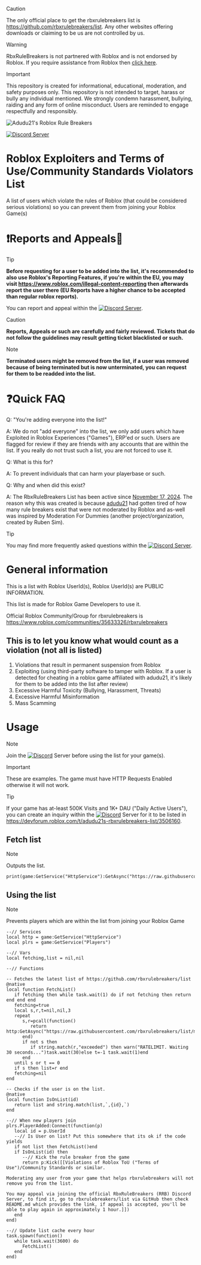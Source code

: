 > [!CAUTION]
> The only official place to get the rbxrulebreakers list is https://github.com/rbxrulebreakers/list. Any other websites offering downloads or claiming to be us are not controlled by us.

> [!WARNING]
> RbxRuleBreakers is not partnered with Roblox and is not endorsed by Roblox. If you require assistance from Roblox then [click here](https://www.roblox.com/support).

> [!IMPORTANT]
> This repository is created for informational, educational, moderation, and safety purposes only. This repository is not intended to target, harass or bully any individual mentioned. We strongly condemn harassment, bullying, raiding and any form of online misconduct. Users are reminded to engage respectfully and responsibly.

![Adudu21's Roblox Rule Breakers](https://github.com/user-attachments/assets/076a06b6-0c77-448b-bea2-286d24ea2dc5)

[![Discord Server][shield-discord-server]][discord-invite]

# Roblox Exploiters and Terms of Use/Community Standards Violators List 
A list of users which violate the rules of Roblox (that could be considered serious violations) so you can prevent them from joining your Roblox Game(s)

# ❗Reports and Appeals📄
> [!TIP]
> **Before requesting for a user to be added into the list, it's recommended to also use Roblox's Reporting Features, if you're within the EU, you may visit https://www.roblox.com/illegal-content-reporting then afterwards report the user there (EU Reports have a higher chance to be accepted than regular roblox reports).**

You can report and appeal within the [![Discord Server][shield-discord-server]][discord-invite].

> [!CAUTION]
> **Reports, Appeals or such are carefully and fairly reviewed. Tickets that do not follow the guidelines may result getting ticket blacklisted or such.**

> [!NOTE]
> **Terminated users might be removed from the list, if a user was removed because of being terminated but is now unterminated, you can request for them to be readded into the list.**

# ❓Quick FAQ
Q: "You're adding everyone into the list!"

A: We do not "add everyone" into the list, we only add users which have Exploited in Roblox Experiences ("Games"), ERP'ed or such. Users are flagged for review if they are friends with any accounts that are within the list. If you really do not trust such a list, you are not forced to use it.

Q: What is this for?

A: To prevent individuals that can harm your playerbase or such.

Q: Why and when did this exist?

A: The RbxRuleBreakers List has been active since [November 17, 2024](https://github.com/adudu21isme/rbxrulebreakers/commit/958cf0ccd9ac6bdf826dff0d09dc4097a7ccbaa1). The reason why this was created is because [adudu21](https://www.roblox.com/users/684075566/profile) had gotten tired of how many rule breakers exist that were not moderated by Roblox and as-well was inspired by Moderation For Dummies (another project/organization, created by Ruben Sim).

> [!TIP]
> You may find more frequently asked questions within the [![Discord Server][shield-discord-server]][discord-invite].

# General information
This is a list with Roblox UserId(s), Roblox UserId(s) are PUBLIC INFORMATION.

This list is made for Roblox Game Developers to use it.

Official Roblox Community/Group for rbxrulebreakers is https://www.roblox.com/communities/35633326/rbxrulebreakers

## This is to let you know what would count as a violation (not all is listed)

1. Violations that result in permanent suspension from Roblox
2. Exploiting (using third-party software to tamper with Roblox. If a user is detected for cheating in a roblox game affiliated with adudu21, it's likely for them to be added into the list after review)
3. Excessive Harmful Toxicity (Bullying, Harassment, Threats)
4. Excessive Harmful Misinformation
5. Mass Scamming

# Usage
> [!NOTE]
Join the [![Discord][shield-discord-server]][discord-invite] Server before using the list for your game(s).

> [!IMPORTANT]
> These are examples. The game must have HTTP Requests Enabled otherwise it will not work.

> [!Tip]
> If your game has at-least 500K Visits and 1K+ DAU ("Daily Active Users"), you can create an inquiry within the [![Discord][shield-discord-server]][discord-invite] Server for it to be listed in https://devforum.roblox.com/t/adudu21s-rbxrulebreakers-list/3506160. 
## Fetch list
> [!NOTE]
> Outputs the list.
```luau
print(game:GetService("HttpService"):GetAsync("https://raw.githubusercontent.com/rbxrulebreakers/list/main/users"))
```
## Using the list
> [!NOTE]
> Prevents players which are within the list from joining your Roblox Game
```luau
--// Services
local http = game:GetService("HttpService")
local plrs = game:GetService("Players")

--// Vars
local fetching,list = nil,nil

--// Functions

-- Fetches the latest list of https://github.com/rbxrulebreakers/list
@native
local function FetchList()
   if fetching then while task.wait(1) do if not fetching then return end end end
   fetching=true
   local s,r,t=nil,nil,3
   repeat
      s,r=pcall(function()
         return http:GetAsync("https://raw.githubusercontent.com/rbxrulebreakers/list/main/users",true)
      end)
      if not s then
         if string.match(r,"exceeded") then warn("RATELIMIT. Waiting 30 seconds...")task.wait(30)else t=-1 task.wait(1)end
      end
   until s or t == 0
   if s then list=r end
   fetching=nil
end

-- Checks if the user is on the list.
@native
local function IsOnList(id)
   return list and string.match(list,`,{id},`)
end

--// When new players join
plrs.PlayerAdded:Connect(function(p)
   local id = p.UserId
   --// Is User on list? Put this somewhere that its ok if the code yields
   if not list then FetchList()end
   if IsOnList(id) then
      --// Kick the rule breaker from the game
      return p:Kick([[Violations of Roblox ToU ("Terms of Use")/Community Standards or similar.

Moderating any user from your game that helps rbxrulebreakers will not remove you from the list.

You may appeal via joining the official RbxRuleBreakers (RRB) Discord Server, to find it, go to rbxrulebreakers/list via GitHub then check README.md which provides the link, if appeal is accepted, you'll be able to play again in approximately 1 hour.]])
   end
end)

--// Update list cache every hour
task.spawn(function()
   while task.wait(3600) do
      FetchList()
   end
end)
```
[shield-discord-server]: https://img.shields.io/discord/1335018287209123890?logo=discord&logoColor=white&label=discord&color=000000
[discord-invite]: https://discord.gg/U7JstgHdyg
